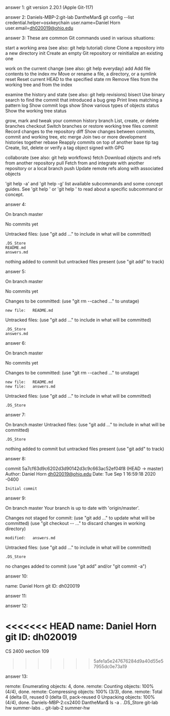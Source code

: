 answer 1:   git version 2.20.1 (Apple Git-117)

answer 2:   Daniels-MBP-2:git-lab DantheMan$ git config --list
            credential.helper=osxkeychain
            user.name=Daniel Horn
            user.email=dh020019@ohio.edu

answer 3:   These are common Git commands used in various situations:

start a working area (see also: git help tutorial)
   clone      Clone a repository into a new directory
   init       Create an empty Git repository or reinitialize an existing one

work on the current change (see also: git help everyday)
   add        Add file contents to the index
   mv         Move or rename a file, a directory, or a symlink
   reset      Reset current HEAD to the specified state
   rm         Remove files from the working tree and from the index

examine the history and state (see also: git help revisions)
   bisect     Use binary search to find the commit that introduced a bug
   grep       Print lines matching a pattern
   log        Show commit logs
   show       Show various types of objects
   status     Show the working tree status

grow, mark and tweak your common history
   branch     List, create, or delete branches
   checkout    Switch branches or restore working tree files
   commit     Record changes to the repository
   diff       Show changes between commits, commit and working tree, etc
   merge      Join two or more development histories together
   rebase     Reapply commits on top of another base tip
   tag        Create, list, delete or verify a tag object signed with GPG

collaborate (see also: git help workflows)
   fetch      Download objects and refs from another repository
   pull       Fetch from and integrate with another repository or a local branch
   push       Update remote refs along with associated objects

'git help -a' and 'git help -g' list available subcommands and some
concept guides. See 'git help <command>' or 'git help <concept>'
to read about a specific subcommand or concept.

answer 4: 

On branch master

No commits yet

Untracked files:
  (use "git add <file>..." to include in what will be committed)

	.DS_Store
	README.md
	answers.md

nothing added to commit but untracked files present (use "git add" to track)

answer 5:

On branch master

No commits yet

Changes to be committed:
  (use "git rm --cached <file>..." to unstage)

	new file:   README.md

Untracked files:
  (use "git add <file>..." to include in what will be committed)

	.DS_Store
	answers.md

answer 6: 

On branch master

No commits yet

Changes to be committed:
  (use "git rm --cached <file>..." to unstage)

	new file:   README.md
	new file:   answers.md

Untracked files:
  (use "git add <file>..." to include in what will be committed)

	.DS_Store

answer 7:

On branch master
Untracked files:
  (use "git add <file>..." to include in what will be committed)

	.DS_Store

nothing added to commit but untracked files present (use "git add" to track)

answer 8:

commit 5a7cf63d9c6202d3d90142d3c9c663ac52ef04f8 (HEAD -> master)
Author: Daniel Horn <dh020019@ohio.edu>
Date:   Tue Sep 1 16:59:18 2020 -0400

    Initial commit

answer 9:

On branch master
Your branch is up to date with 'origin/master'.

Changes not staged for commit:
  (use "git add <file>..." to update what will be committed)
  (use "git checkout -- <file>..." to discard changes in working directory)

	modified:   answers.md

Untracked files:
  (use "git add <file>..." to include in what will be committed)

	.DS_Store

no changes added to commit (use "git add" and/or "git commit -a")

answer 10:

name: Daniel Horn
git ID: dh020019


answer 11:


answer 12:

<<<<<<< HEAD
name: Daniel Horn
git ID: dh020019
=======
CS 2400 section 109
>>>>>>> 5afe1a5e247676284d9a40d55e57955dc0e73a19

answer 13:

remote: Enumerating objects: 4, done.
remote: Counting objects: 100% (4/4), done.
remote: Compressing objects: 100% (3/3), done.
remote: Total 4 (delta 0), reused 0 (delta 0), pack-reused 0
Unpacking objects: 100% (4/4), done.
Daniels-MBP-2:cs2400 DantheMan$ ls -a
.		.DS_Store	git-lab		hw		summer-labs
..		git-lab-2	summer-hw
